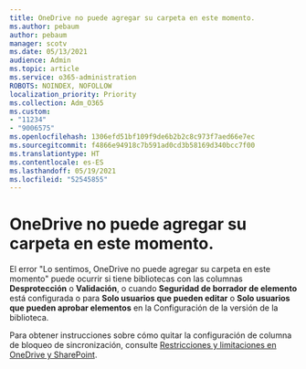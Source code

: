 ```yaml
---
title: OneDrive no puede agregar su carpeta en este momento.
ms.author: pebaum
author: pebaum
manager: scotv
ms.date: 05/13/2021
audience: Admin
ms.topic: article
ms.service: o365-administration
ROBOTS: NOINDEX, NOFOLLOW
localization_priority: Priority
ms.collection: Adm_O365
ms.custom:
- "11234"
- "9006575"
ms.openlocfilehash: 1306efd51bf109f9de6b2b2c8c973f7aed66e7ec
ms.sourcegitcommit: f4866e94918c7b591ad0cd3b58169d340bcc7f00
ms.translationtype: HT
ms.contentlocale: es-ES
ms.lasthandoff: 05/19/2021
ms.locfileid: "52545855"
---
```

# <a name="onedrive-cant-add-your-folder-right-now"></a>OneDrive no puede agregar su carpeta en este momento.

El error "Lo sentimos, OneDrive no puede agregar su carpeta en este momento" puede ocurrir si tiene bibliotecas con las columnas **Desprotección** o **Validación**, o cuando **Seguridad de borrador de elemento** está configurada o para **Solo usuarios que pueden editar** o **Solo usuarios que pueden aprobar elementos** en la Configuración de la versión de la biblioteca. 

Para obtener instrucciones sobre cómo quitar la configuración de columna de bloqueo de sincronización, consulte [Restricciones y limitaciones en OneDrive y SharePoint](https://support.microsoft.com/office/64883a5d-228e-48f5-b3d2-eb39e07630fa).

